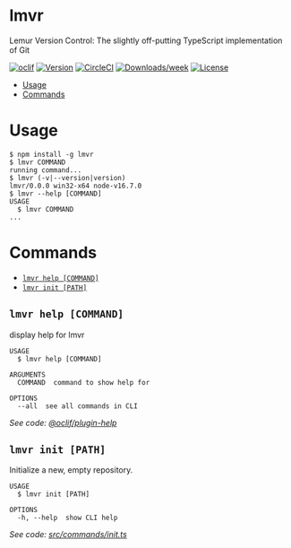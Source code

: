 lmvr
====

Lemur Version Control: The slightly off-putting TypeScript implementation of Git

[![oclif](https://img.shields.io/badge/cli-oclif-brightgreen.svg)](https://oclif.io)
[![Version](https://img.shields.io/npm/v/lmvr.svg)](https://npmjs.org/package/lmvr)
[![CircleCI](https://circleci.com/gh/briceduke/lmvr/tree/main.svg?style=shield)](https://circleci.com/gh/briceduke/lmvr/tree/main)
[![Downloads/week](https://img.shields.io/npm/dw/lmvr.svg)](https://npmjs.org/package/lmvr)
[![License](https://img.shields.io/npm/l/lmvr.svg)](https://github.com/briceduke/lmvr/blob/main/package.json)

<!-- toc -->
* [Usage](#usage)
* [Commands](#commands)
<!-- tocstop -->
# Usage
<!-- usage -->
```sh-session
$ npm install -g lmvr
$ lmvr COMMAND
running command...
$ lmvr (-v|--version|version)
lmvr/0.0.0 win32-x64 node-v16.7.0
$ lmvr --help [COMMAND]
USAGE
  $ lmvr COMMAND
...
```
<!-- usagestop -->
# Commands
<!-- commands -->
* [`lmvr help [COMMAND]`](#lmvr-help-command)
* [`lmvr init [PATH]`](#lmvr-init-path)

## `lmvr help [COMMAND]`

display help for lmvr

```
USAGE
  $ lmvr help [COMMAND]

ARGUMENTS
  COMMAND  command to show help for

OPTIONS
  --all  see all commands in CLI
```

_See code: [@oclif/plugin-help](https://github.com/oclif/plugin-help/blob/v3.2.3/src/commands/help.ts)_

## `lmvr init [PATH]`

Initialize a new, empty repository.

```
USAGE
  $ lmvr init [PATH]

OPTIONS
  -h, --help  show CLI help
```

_See code: [src/commands/init.ts](https://github.com/briceduke/lmvr/blob/v0.0.0/src/commands/init.ts)_
<!-- commandsstop -->
